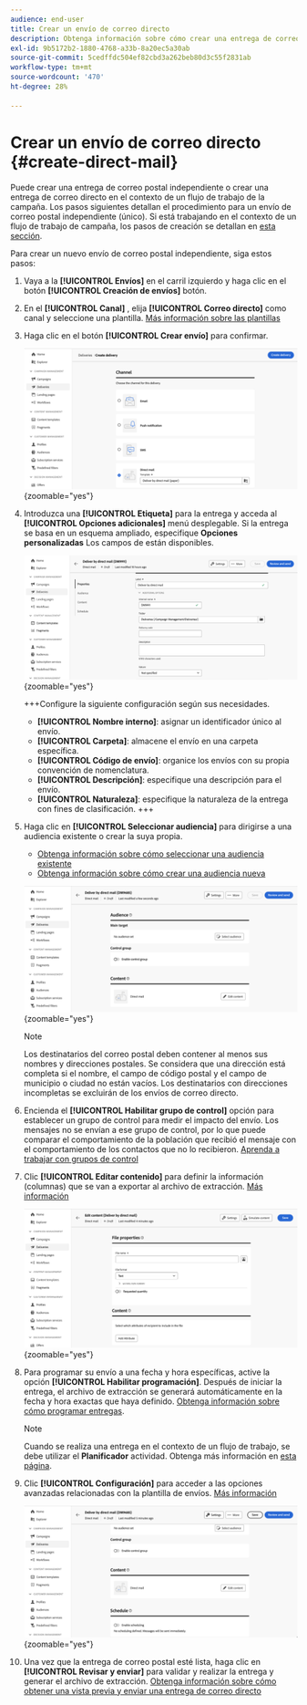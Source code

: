 ```yaml
---
audience: end-user
title: Crear un envío de correo directo
description: Obtenga información sobre cómo crear una entrega de correo directo con Adobe Campaign Web
exl-id: 9b5172b2-1880-4768-a33b-8a20ec5a30ab
source-git-commit: 5cedffdc504ef82cbd3a262beb80d3c55f2831ab
workflow-type: tm+mt
source-wordcount: '470'
ht-degree: 28%

---
```


# Crear un envío de correo directo {#create-direct-mail}

Puede crear una entrega de correo postal independiente o crear una entrega de correo directo en el contexto de un flujo de trabajo de la campaña. Los pasos siguientes detallan el procedimiento para un envío de correo postal independiente (único). Si está trabajando en el contexto de un flujo de trabajo de campaña, los pasos de creación se detallan en [esta sección](../workflows/activities/channels.md#create-a-delivery-in-a-campaign-workflow).

Para crear un nuevo envío de correo postal independiente, siga estos pasos:

1. Vaya a la **[!UICONTROL Envíos]** en el carril izquierdo y haga clic en el botón  **[!UICONTROL Creación de envíos]** botón.

1. En el **[!UICONTROL Canal]** , elija **[!UICONTROL Correo directo]** como canal y seleccione una plantilla. [Más información sobre las plantillas](../msg/delivery-template.md)

1. Haga clic en el botón **[!UICONTROL Crear envío]** para confirmar.

   ![](assets/dm-create.png){zoomable=&quot;yes&quot;}

1. Introduzca una **[!UICONTROL Etiqueta]** para la entrega y acceda al **[!UICONTROL Opciones adicionales]** menú desplegable. Si la entrega se basa en un esquema ampliado, especifique **Opciones personalizadas** Los campos de están disponibles.

   ![](assets/dm-properties.png){zoomable=&quot;yes&quot;}

   +++Configure la siguiente configuración según sus necesidades.
   * **[!UICONTROL Nombre interno]**: asignar un identificador único al envío.
   * **[!UICONTROL Carpeta]**: almacene el envío en una carpeta específica.
   * **[!UICONTROL Código de envío]**: organice los envíos con su propia convención de nomenclatura.
   * **[!UICONTROL Descripción]**: especifique una descripción para el envío.
   * **[!UICONTROL Naturaleza]**: especifique la naturaleza de la entrega con fines de clasificación.
+++

1. Haga clic en **[!UICONTROL Seleccionar audiencia]** para dirigirse a una audiencia existente o crear la suya propia.

   * [Obtenga información sobre cómo seleccionar una audiencia existente](../audience/add-audience.md)
   * [Obtenga información sobre cómo crear una audiencia nueva](../audience/one-time-audience.md)

   ![](assets/dm-audience.png){zoomable=&quot;yes&quot;}

   >[!NOTE]
   >
   >Los destinatarios del correo postal deben contener al menos sus nombres y direcciones postales. Se considera que una dirección está completa si el nombre, el campo de código postal y el campo de municipio o ciudad no están vacíos. Los destinatarios con direcciones incompletas se excluirán de los envíos de correo directo.

1. Encienda el **[!UICONTROL Habilitar grupo de control]** opción para establecer un grupo de control para medir el impacto del envío. Los mensajes no se envían a ese grupo de control, por lo que puede comparar el comportamiento de la población que recibió el mensaje con el comportamiento de los contactos que no lo recibieron. [Aprenda a trabajar con grupos de control](../audience/control-group.md)

1. Clic **[!UICONTROL Editar contenido]** para definir la información (columnas) que se van a exportar al archivo de extracción. [Más información](content-direct-mail.md)

   ![](assets/dm-content.png){zoomable=&quot;yes&quot;}

1. Para programar su envío a una fecha y hora específicas, active la opción **[!UICONTROL Habilitar programación]**. Después de iniciar la entrega, el archivo de extracción se generará automáticamente en la fecha y hora exactas que haya definido. [Obtenga información sobre cómo programar entregas](../msg/gs-messages.md#gs-schedule).

   >[!NOTE]
   >
   >Cuando se realiza una entrega en el contexto de un flujo de trabajo, se debe utilizar el **Planificador** actividad. Obtenga más información en [esta página](../workflows/activities/scheduler.md).

1. Clic **[!UICONTROL Configuración]** para acceder a las opciones avanzadas relacionadas con la plantilla de envíos. [Más información](../advanced-settings/delivery-settings.md)

   ![](assets/dm-settings.png){zoomable=&quot;yes&quot;}

1. Una vez que la entrega de correo postal esté lista, haga clic en **[!UICONTROL Revisar y enviar]** para validar y realizar la entrega y generar el archivo de extracción. [Obtenga información sobre cómo obtener una vista previa y enviar una entrega de correo directo](send-direct-mail.md)
